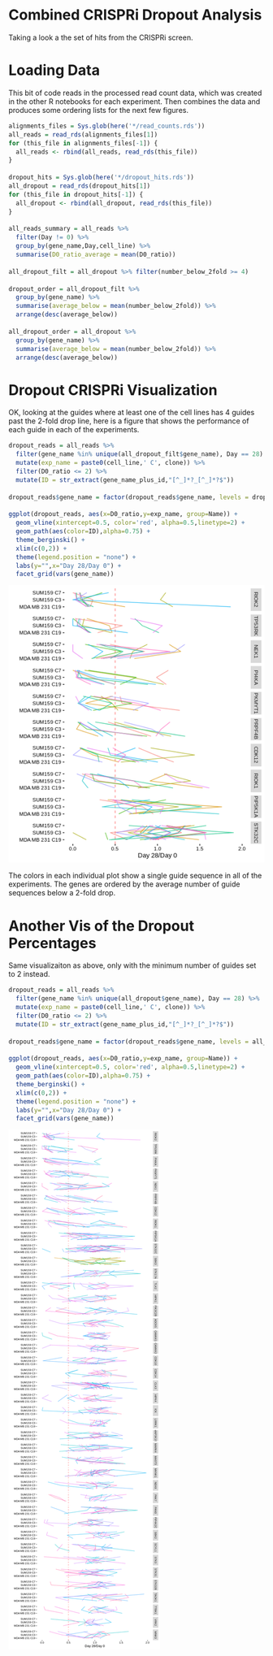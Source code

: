 Combined CRISPRi Dropout Analysis
================

Taking a look a the set of hits from the CRISPRi screen.

Loading Data
============

This bit of code reads in the processed read count data, which was created in the other R notebooks for each experiment. Then combines the data and produces some ordering lists for the next few figures.

``` r
alignments_files = Sys.glob(here('*/read_counts.rds'))
all_reads = read_rds(alignments_files[1])
for (this_file in alignments_files[-1]) {
  all_reads <- rbind(all_reads, read_rds(this_file))
}

dropout_hits = Sys.glob(here('*/dropout_hits.rds'))
all_dropout = read_rds(dropout_hits[1])
for (this_file in dropout_hits[-1]) {
  all_dropout <- rbind(all_dropout, read_rds(this_file))
}

all_reads_summary = all_reads %>% 
  filter(Day != 0) %>%
  group_by(gene_name,Day,cell_line) %>%
  summarise(D0_ratio_average = mean(D0_ratio))

all_dropout_filt = all_dropout %>% filter(number_below_2fold >= 4)

dropout_order = all_dropout_filt %>% 
  group_by(gene_name) %>% 
  summarise(average_below = mean(number_below_2fold)) %>% 
  arrange(desc(average_below))

all_dropout_order = all_dropout %>% 
  group_by(gene_name) %>% 
  summarise(average_below = mean(number_below_2fold)) %>% 
  arrange(desc(average_below))
```

Dropout CRISPRi Visualization
=============================

OK, looking at the guides where at least one of the cell lines has 4 guides past the 2-fold drop line, here is a figure that shows the performance of each guide in each of the experiments.

``` r
dropout_reads = all_reads %>% 
  filter(gene_name %in% unique(all_dropout_filt$gene_name), Day == 28) %>% 
  mutate(exp_name = paste0(cell_line,' C', clone)) %>%
  filter(D0_ratio <= 2) %>%
  mutate(ID = str_extract(gene_name_plus_id,"[^_]*?_[^_]*?$"))

dropout_reads$gene_name = factor(dropout_reads$gene_name, levels = dropout_order$gene_name)

ggplot(dropout_reads, aes(x=D0_ratio,y=exp_name, group=Name)) + 
  geom_vline(xintercept=0.5, color='red', alpha=0.5,linetype=2) +
  geom_path(aes(color=ID),alpha=0.75) +
  theme_berginski() +
  xlim(c(0,2)) +
  theme(legend.position = "none") +
  labs(y="",x="Day 28/Day 0") +
  facet_grid(vars(gene_name))
```

![](combined_analysis_files/figure-markdown_github/dropout_min_four-1.png)

The colors in each individual plot show a single guide sequence in all of the experiments. The genes are ordered by the average number of guide sequences below a 2-fold drop.

Another Vis of the Dropout Percentages
======================================

Same visualizaiton as above, only with the minimum number of guides set to 2 instead.

``` r
dropout_reads = all_reads %>% 
  filter(gene_name %in% unique(all_dropout$gene_name), Day == 28) %>% 
  mutate(exp_name = paste0(cell_line,' C', clone)) %>%
  filter(D0_ratio <= 2) %>%
  mutate(ID = str_extract(gene_name_plus_id,"[^_]*?_[^_]*?$"))

dropout_reads$gene_name = factor(dropout_reads$gene_name, levels = all_dropout_order$gene_name)

ggplot(dropout_reads, aes(x=D0_ratio,y=exp_name, group=Name)) + 
  geom_vline(xintercept=0.5, color='red', alpha=0.5,linetype=2) +
  geom_path(aes(color=ID),alpha=0.75) +
  theme_berginski() +
  xlim(c(0,2)) +
  theme(legend.position = "none") +
  labs(y="",x="Day 28/Day 0") +
  facet_grid(vars(gene_name))
```

![](combined_analysis_files/figure-markdown_github/dropout_min_two-1.png)
